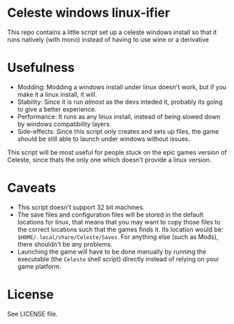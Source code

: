 # Celeste windows linux-ifier

This repo contains a little script set up a celeste windows install so that it runs natively (with mono) instead of having to use wine or a derivative

# Usefulness

- Modding: Modding a windows install under linux doesn't work, but if you make it a linux install, it will.
- Stability: Since it is run *almost* as the devs inteded it, probably its going to give a better experience.
- Performance: It runs as any linux install, instead of being slowed down by windows compatibility layers.
- Side-effects: Since this script only creates and sets up files, the game should be still able to launch under windows without issues.

This script will be most useful for people stuck on the epic games version of Celeste, since thats the only one which doesn't provide a linux version.

# Caveats

- This script doesn't support 32 bit machines.
- The save files and configuration files will be stored in the default locations for linux, that means that you may want to copy those files to the correct locations such that the games finds it. 
Its location would be: `$HOME/.local/share/Celeste/Saves`. For anything else (such as Mods), there shouldn't be any problems.
- Launching the game will have to be done manually by running the executable (the `Celeste` shell script) directly instead of relying on your game platform.

# License
See LICENSE file.

